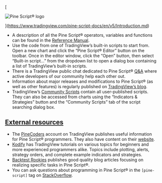 [

![Pine Script® logo](https://tradingview.com/pine-script-docs/en/v5/_images/Pine-script-logo.svg)

](https://www.tradingview.com/pine-script-docs/en/v5/Introduction.md)

*   A description of all the Pine Script® operators, variables and functions can be found in the [Reference Manual](https://www.tradingview.com/pine-script-reference/v5/).
*   Use the code from one of TradingView’s built-in scripts to start from. Open a new chart and click the “Pine Script® Editor” button on the toolbar. Once in the editor window, click the “Open” button, then select “Built-in script…” from the dropdown list to open a dialog box containing a list of TradingView’s built-in scripts.
*   There is a TradingView public chat dedicated to Pine Script® [Q&A](https://www.tradingview.com/chat/#BfmVowG1TZkKO235) where active developers of our community help each other out.
*   Information about major releases and modifications to Pine Script® (as well as other features) is regularly published on [TradingView’s blog](https://www.tradingview.com/blog/en/category/market-analysis/pine/).
*   TradingView’s [Community Scripts](https://www.tradingview.com/script/) contain all user-published scripts. They can also be accessed from charts using the “Indicators & Strategies” button and the “Community Scripts” tab of the script searching dialog box.

[External resources](#id1)
-------------------------------------------------------------------------------

*   The [PineCoders](https://www.tradingview.com/u/PineCoders/#published-scripts) account on TradingView publishes useful information for Pine Script® programmers. They also have content on their [website](https://www.pinecoders.com/).
*   [Kodify](https://kodify.net/tradingview-programming-articles) has TradingView tutorials on various topics for beginners and more experienced programmers alike. Topics include plotting, alerts, strategy orders, and complete example indicators and strategies.
*   [Backtest Rookies](https://backtest-rookies.com/category/tradingview) publishes good quality blog articles focusing on realizing specific tasks in Pine Script®.
*   You can ask questions about programming in Pine Script® in the `[pine-script]` tag on [StackOverflow](https://stackoverflow.com/questions/tagged/pine-script).
